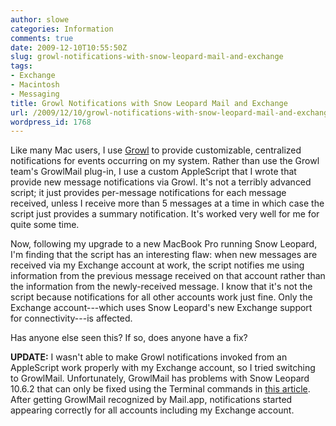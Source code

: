 ```yaml
---
author: slowe
categories: Information
comments: true
date: 2009-12-10T10:55:50Z
slug: growl-notifications-with-snow-leopard-mail-and-exchange
tags:
- Exchange
- Macintosh
- Messaging
title: Growl Notifications with Snow Leopard Mail and Exchange
url: /2009/12/10/growl-notifications-with-snow-leopard-mail-and-exchange/
wordpress_id: 1768
---
```


Like many Mac users, I use [Growl](http://growl.info/) to provide customizable, centralized notifications for events occurring on my system. Rather than use the Growl team's GrowlMail plug-in, I use a custom AppleScript that I wrote that provide new message notifications via Growl. It's not a terribly advanced script; it just provides per-message notifications for each message received, unless I receive more than 5 messages at a time in which case the script just provides a summary notification. It's worked very well for me for quite some time.

Now, following my upgrade to a new MacBook Pro running Snow Leopard, I'm finding that the script has an interesting flaw: when new messages are received via my Exchange account at work, the script notifies me using information from the previous message received on that account rather than the information from the newly-received message. I know that it's not the script because notifications for all other accounts work just fine. Only the Exchange account---which uses Snow Leopard's new Exchange support for connectivity---is affected.

Has anyone else seen this? If so, does anyone have a fix?

**UPDATE:** I wasn't able to make Growl notifications invoked from an AppleScript work properly with my Exchange account, so I tried switching to GrowlMail. Unfortunately, GrowlMail has problems with Snow Leopard 10.6.2 that can only be fixed using the Terminal commands in [this article](http://langui.sh/2009/11/09/fixing-growlmail-letterbox-for-mail-4-2/). After getting GrowlMail recognized by Mail.app, notifications started appearing correctly for all accounts including my Exchange account.
